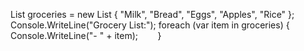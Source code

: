 List<string> groceries = new List<string> { "Milk", "Bread", "Eggs", "Apples", "Rice" };
Console.WriteLine("Grocery List:");
      foreach (var item in groceries) 
      {
            Console.WriteLine("- " + item);
       }
